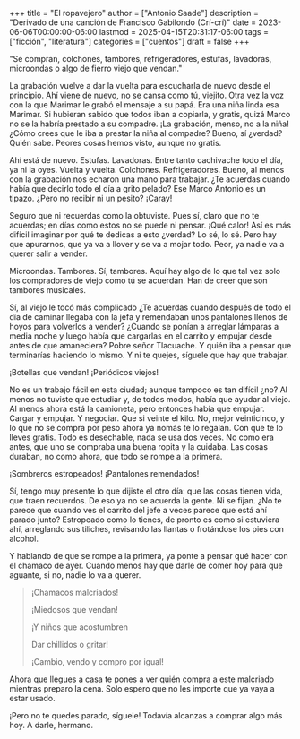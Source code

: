 +++
title = "El ropavejero"
author = ["Antonio Saade"]
description = "Derivado de una canción de Francisco Gabilondo (Crí-crí)"
date = 2023-06-06T00:00:00-06:00
lastmod = 2025-04-15T20:31:17-06:00
tags = ["ficción", "literatura"]
categories = ["cuentos"]
draft = false
+++

"Se compran, colchones, tambores, refrigeradores, estufas, lavadoras, microondas o algo de fierro viejo que vendan."

La grabación vuelve a dar la vuelta para escucharla de nuevo desde el principio. Ahí viene de nuevo, no se cansa como tú, viejito. Otra vez la voz con la que Marimar le grabó el mensaje a su papá. Era una niña linda esa Marimar. Si hubieran sabido que todos iban a copiarla, y gratis, quizá Marco no se la habría prestado a su compadre. ¡La grabación, menso, no a la niña! ¿Cómo crees que le iba a prestar la niña al compadre? Bueno, sí ¿verdad? Quién sabe. Peores cosas hemos visto, aunque no gratis.

Ahí está de nuevo. Estufas. Lavadoras. Entre tanto cachivache todo el día, ya ni la oyes. Vuelta y vuelta. Colchones. Refrigeradores. Bueno, al menos con la grabación nos echaron una mano para trabajar. ¿Te acuerdas cuando había que decirlo todo el día a grito pelado? Ese Marco Antonio es un tipazo. ¿Pero no recibir ni un pesito? ¡Caray!

Seguro que ni recuerdas como la obtuviste. Pues sí, claro que no te acuerdas; en días como estos no se puede ni pensar. ¡Qué calor! Así es más difícil imaginar por qué te dedicas a esto ¿verdad? Lo sé, lo sé. Pero hay que apurarnos, que ya va a llover y se va a mojar todo. Peor, ya nadie va a querer salir a vender.

Microondas. Tambores. Sí, tambores. Aquí hay algo de lo que tal vez solo los compradores de viejo como tú se acuerdan. Han de creer que son tambores musicales.

Sí, al viejo le tocó más complicado ¿Te acuerdas cuando después de todo el día de caminar llegaba con la jefa y remendaban unos pantalones llenos de hoyos para volverlos a vender? ¿Cuando se ponían a arreglar lámparas a media noche y luego había que cargarlas en el carrito y empujar desde antes de que amaneciera? Pobre señor Tlacuache. Y quién iba a pensar que terminarías haciendo lo mismo. Y ni te quejes, síguele que hay que trabajar.

¡Botellas que vendan! ¡Periódicos viejos!

No es un trabajo fácil en esta ciudad; aunque tampoco es tan difícil ¿no? Al menos no tuviste que estudiar y, de todos modos, había que ayudar al viejo. Al menos ahora está la camioneta, pero entonces había que empujar. Cargar y empujar. Y negociar. Que si veinte el kilo. No, mejor veinticinco, y lo que no se compra por peso ahora ya nomás te lo regalan. Con que te lo lleves gratis. Todo es desechable, nada se usa dos veces. No como era antes, que uno se compraba una buena ropita y la cuidaba. Las cosas duraban, no como ahora, que todo se rompe a la primera.

¡Sombreros estropeados! ¡Pantalones remendados!

Sí, tengo muy presente lo que dijiste el otro día: que las cosas tienen vida, que traen recuerdos. De eso ya no se acuerda la gente. Ni se fijan. ¿No te parece que cuando ves el carrito del jefe a veces parece que está ahí parado junto? Estropeado como lo tienes, de pronto es como si estuviera ahí, arreglando sus tiliches, revisando las llantas o frotándose los pies con alcohol.

Y hablando de que se rompe a la primera, ya ponte a pensar qué hacer con el chamaco de ayer. Cuando menos hay que darle de comer hoy para que aguante, si no, nadie lo va a querer.

> ¡Chamacos malcriados!
>
> ¡Miedosos que vendan!
>
> ¡Y niños que acostumbren
>
> Dar chillidos o gritar!
>
> ¡Cambio, vendo y compro por igual!

Ahora que llegues a casa te pones a ver quién compra a este malcriado mientras preparo la cena. Solo espero que no les importe que ya vaya a estar usado.

¡Pero no te quedes parado, síguele! Todavía alcanzas a comprar algo más hoy. A darle, hermano.

